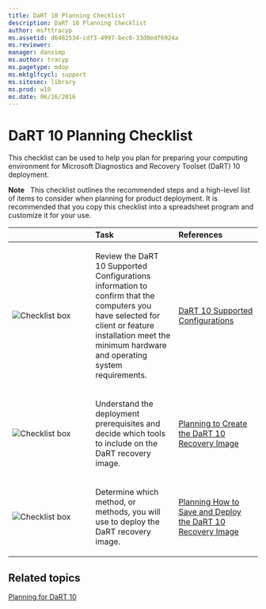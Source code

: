```yaml
---
title: DaRT 10 Planning Checklist
description: DaRT 10 Planning Checklist
author: msfttracyp
ms.assetid: d6482534-cdf3-4997-bec0-33d0edf6924a
ms.reviewer: 
manager: dansimp
ms.author: tracyp
ms.pagetype: mdop
ms.mktglfcycl: support
ms.sitesec: library
ms.prod: w10
ms.date: 06/16/2016
---
```



# DaRT 10 Planning Checklist


This checklist can be used to help you plan for preparing your computing environment for Microsoft Diagnostics and Recovery Toolset (DaRT) 10 deployment.

**Note**  
This checklist outlines the recommended steps and a high-level list of items to consider when planning for product deployment. It is recommended that you copy this checklist into a spreadsheet program and customize it for your use.

 

<table>
<colgroup>
<col width="33%" />
<col width="33%" />
<col width="33%" />
</colgroup>
<thead>
<tr class="header">
<th align="left"></th>
<th align="left">Task</th>
<th align="left">References</th>
</tr>
</thead>
<tbody>
<tr class="odd">
<td align="left"><img src="images/checklistbox.gif" alt="Checklist box" /></td>
<td align="left"><p>Review the DaRT 10 Supported Configurations information to confirm that the computers you have selected for client or feature installation meet the minimum hardware and operating system requirements.</p></td>
<td align="left"><p><a href="dart-10-supported-configurations.md" data-raw-source="[DaRT 10 Supported Configurations](dart-10-supported-configurations.md)">DaRT 10 Supported Configurations</a></p></td>
</tr>
<tr class="even">
<td align="left"><img src="images/checklistbox.gif" alt="Checklist box" /></td>
<td align="left"><p>Understand the deployment prerequisites and decide which tools to include on the DaRT recovery image.</p></td>
<td align="left"><p><a href="planning-to-create-the-dart-10-recovery-image.md" data-raw-source="[Planning to Create the DaRT 10 Recovery Image](planning-to-create-the-dart-10-recovery-image.md)">Planning to Create the DaRT 10 Recovery Image</a></p></td>
</tr>
<tr class="odd">
<td align="left"><img src="images/checklistbox.gif" alt="Checklist box" /></td>
<td align="left"><p>Determine which method, or methods, you will use to deploy the DaRT recovery image.</p></td>
<td align="left"><p><a href="planning-how-to-save-and-deploy-the-dart-10-recovery-image.md" data-raw-source="[Planning How to Save and Deploy the DaRT 10 Recovery Image](planning-how-to-save-and-deploy-the-dart-10-recovery-image.md)">Planning How to Save and Deploy the DaRT 10 Recovery Image</a></p></td>
</tr>
</tbody>
</table>

 

## Related topics


[Planning for DaRT 10](planning-for-dart-10.md)

 

 





